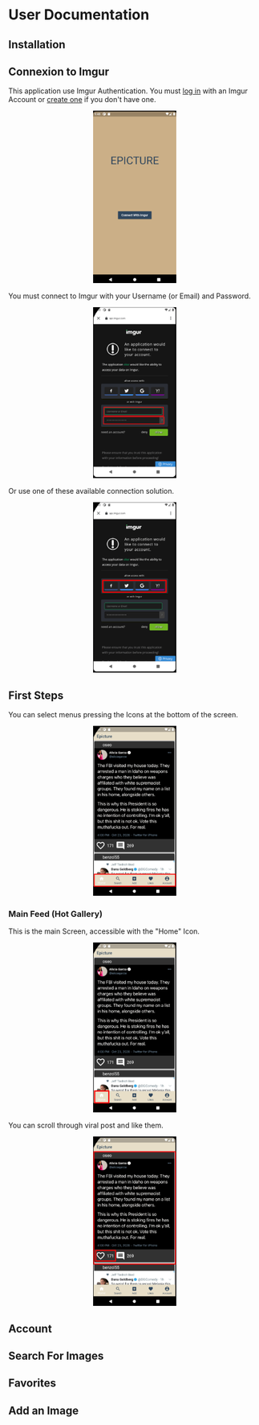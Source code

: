 # User Documentation

## Installation

## Connexion to Imgur

This application use Imgur Authentication. You must [log in](https://imgur.com/signin) with an Imgur Account or [create one](https://imgur.com/register) if you don't have one.

<p align="center" width="100%">
    <img width="33%" src=Ressources/1.0_WelcomePage.png>
</p>

You must connect to Imgur with your Username (or Email) and Password.

<p align="center" width="100%">
    <img width="33%" src=Ressources/2.1_ImgurLogin.png> 
</p>

Or use one of these available connection solution.

<p align="center" width="100%">
    <img width="33%" src=Ressources/2.2_ImgurLogin.png>
</p>


## First Steps

You can select menus pressing the Icons at the bottom of the screen.

<p align="center" width="100%">
    <img width="33%" src=Ressources/3.3_FeedPage.png>
</p>

### Main Feed (Hot Gallery)

This is the main Screen, accessible with the "Home" Icon.

<p align="center" width="100%">
    <img width="33%" src=Ressources/3.1_FeedPage.png>
</p>

You can scroll through viral post and like them.

<p align="center" width="100%">
    <img width="33%" src=Ressources/3.2_FeedPage.png>
</p>

## Account

## Search For Images

## Favorites

## Add an Image



